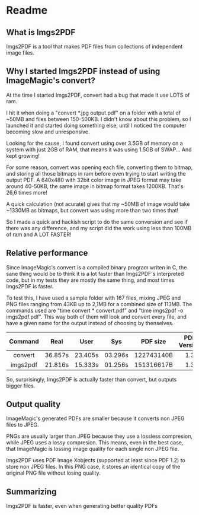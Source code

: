 # Readme

## What is Imgs2PDF

Imgs2PDF is a tool that makes PDF files from collections of independent
image files.

## Why I started Imgs2PDF instead of using ImageMagic's convert?

At the time I started Imgs2PDF, convert had a bug that made it use LOTS
of ram.

I hit it when doing a "convert *.jpg output.pdf" on a folder with a
total of ~50MB and files between 150-500KB. I didn't know about this
problem, so I launched it and started doing something else, until I
noticed the computer becoming slow and unresponsive.

Looking for the cause, I found convert using over 3.5GB of memory on a
system with just 2GB of RAM, that means it was using 1.5GB of SWAP...
And kept growing!

For some reason, convert was opening each file, converting them to
bitmap, and storing all those bitmaps in ram before even trying to
start writing the output PDF. A 640x480 with 32bit color image in JPEG
format may take around 40-50KB, the same image in bitmap format takes
1200KB. That's 26,6 times more!

A quick calculation (not acurate) gives that my ~50MB of image would
take ~1330MB as bitmaps, but convert was using more than two times that!

So I made a quick and hackish script to do the same conversion and see
if there was any difference, and my script did the work using less than
100MB of ram and A LOT FASTER!

## Relative performance

Since ImageMagic's convert is a compiled binary program writen in C,
the sane thing would be to think it is a lot faster than Imgs2PDF's
interpreted code, but in my tests they are mostly the same thing, and
most times Imgs2PDF is faster.

To test this, I have used a sample folder with 167 files, mixing JPEG
and PNG files ranging from 43KB up to 2,1MB for a combined size of
113MB. The commands used are "time convert * convert.pdf" and "time
imgs2pdf -o imgs2pdf.pdf". This way both of them will look and convert
every file, and have a given name for the output instead of choosing by
thenselves.

  Command  |  Real   |  User   |   Sys   |  PDF size  | PDF Version
 :--------:|:-------:|:-------:|:-------:|:----------:|:-----------:
  convert  | 36.857s | 23.405s | 03.296s | 122743140B |     1.3
  imgs2pdf | 21.816s | 15.333s | 01.256s | 151316617B |     1.3


So, surprisingly, Imgs2PDF is actually faster than convert, but outputs
bigger files.

## Output quality

ImageMagic's generated PDFs are smaller because it converts non JPEG
files to JPEG.

PNGs are usually larger than JPEG because they use a
lossless compresion, while JPEG uses a lossy compresion. This means,
even in the best case, that ImageMagic is lossing image quality for
each single non JPEG file.

Imgs2PDF uses PDF Image Xobjects (supported at least since PDF 1.2) to
store non JPEG files. In this PNG case, it stores an identical copy of
the original PNG file without losing quality.

## Summarizing

Imgs2PDF is faster, even when generating better quality PDFs
